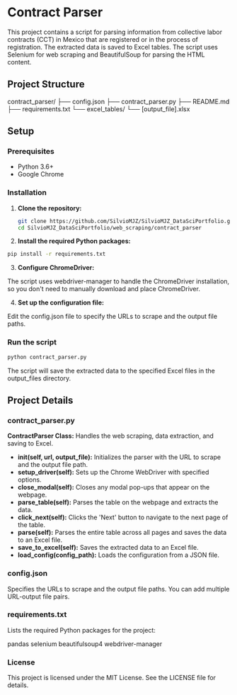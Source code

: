 # Contract Parser

This project contains a script for parsing information from collective labor contracts (CCT) in Mexico that are registered or in the process of registration. The extracted data is saved to Excel tables. The script uses Selenium for web scraping and BeautifulSoup for parsing the HTML content.

## Project Structure

contract_parser/
├── config.json
├── contract_parser.py
├── README.md
├── requirements.txt
└── excel_tables/
└── [output_file].xlsx

## Setup

### Prerequisites

- Python 3.6+
- Google Chrome

### Installation

1. **Clone the repository:**

   ```bash
   git clone https://github.com/SilvioMJZ/SilvioMJZ_DataSciPortfolio.git
   cd SilvioMJZ_DataSciPortfolio/web_scraping/contract_parser
   ```
2. **Install the required Python packages:**
   
  ```bash
  pip install -r requirements.txt
  ```

3. **Configure ChromeDriver:**

The script uses webdriver-manager to handle the ChromeDriver installation, so you don't need to manually download and place ChromeDriver.

4. **Set up the configuration file:**

Edit the config.json file to specify the URLs to scrape and the output file paths.

### Run the script

```bash
python contract_parser.py
```

The script will save the extracted data to the specified Excel files in the output_files directory. 

## Project Details

### contract_parser.py

**ContractParser Class:** Handles the web scraping, data extraction, and saving to Excel.

- **__init__(self, url, output_file):** Initializes the parser with the URL to scrape and the output file path.
- **setup_driver(self):** Sets up the Chrome WebDriver with specified options.
- **close_modal(self):** Closes any modal pop-ups that appear on the webpage.
- **parse_table(self):** Parses the table on the webpage and extracts the data.
- **click_next(self):** Clicks the 'Next' button to navigate to the next page of the table.
- **parse(self):** Parses the entire table across all pages and saves the data to an Excel file.
- **save_to_excel(self):** Saves the extracted data to an Excel file.
- **load_config(config_path):** Loads the configuration from a JSON file.

### config.json

Specifies the URLs to scrape and the output file paths. You can add multiple URL-output file pairs.

### requirements.txt

Lists the required Python packages for the project:

pandas
selenium
beautifulsoup4
webdriver-manager

### License

This project is licensed under the MIT License. See the LICENSE file for details.



